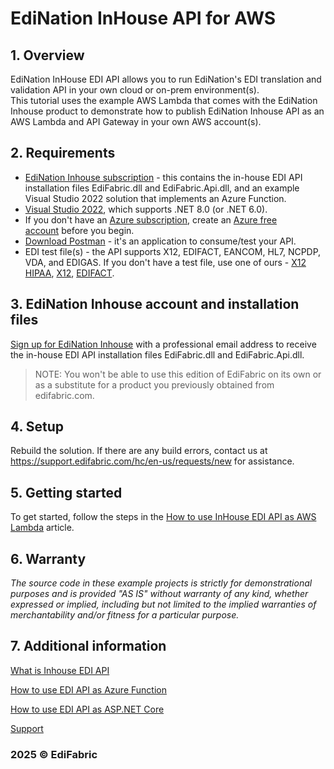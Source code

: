 # EdiNation InHouse API for AWS

## 1. Overview
EdiNation InHouse EDI API allows you to run EdiNation's EDI translation and validation API in your own cloud or on-prem environment(s).  
This tutorial uses the example AWS Lambda that comes with the EdiNation Inhouse product to demonstrate how to publish EdiNation Inhouse API as an AWS Lambda and API Gateway in your own AWS account(s).

## 2. Requirements
- [EdiNation Inhouse subscription](https://buy.stripe.com/bIY9BK615epH2rufZ4) - this contains the in-house EDI API installation files EdiFabric.dll and EdiFabric.Api.dll, and an example Visual Studio 2022 solution that implements an Azure Function.
- [Visual Studio 2022](https://visualstudio.microsoft.com/vs/), which supports .NET 8.0 (or .NET 6.0). 
- If you don't have an [Azure subscription](https://docs.microsoft.com/en-us/azure/guides/developer/azure-developer-guide#understanding-accounts-subscriptions-and-billing), create an [Azure free account](https://azure.microsoft.com/free/?ref=microsoft.com&utm_source=microsoft.com&utm_medium=docs&utm_campaign=visualstudio) before you begin.
- [Download Postman](https://www.postman.com/downloads/) - it's an application to consume/test your API.
- EDI test file(s) - the API supports X12, EDIFACT, EANCOM, HL7, NCPDP, VDA, and EDIGAS. If you don't have a test file, use one of ours - [X12 HIPAA](https://support.edifabric.com/hc/en-us/sections/360001487352-X12-HIPAA-Files-Templates), [X12](https://support.edifabric.com/hc/en-us/sections/360005274077-X12-Files-Templates), [EDIFACT](https://support.edifabric.com/hc/en-us/sections/360005274137-EDIFACT-Files-Templates).

## 3. EdiNation Inhouse account and installation files
[Sign up for EdiNation Inhouse](https://buy.stripe.com/bIY9BK615epH2rufZ4) with a professional email address to receive the in-house EDI API installation files EdiFabric.dll and EdiFabric.Api.dll.

> NOTE: You won't be able to use this edition of EdiFabric on its own or as a substitute for a product you previously obtained from edifabric.com.

## 4. Setup
Rebuild the solution. If there are any build errors, contact us at https://support.edifabric.com/hc/en-us/requests/new for assistance.

## 5. Getting started
To get started, follow the steps in the [How to use InHouse EDI API as AWS Lambda](https://support.edifabric.com/hc/en-us/articles/7726206553361-How-to-use-EDI-API-as-AWS-Lambda) article.  

## 6. Warranty
*The source code in these example projects is strictly for demonstrational purposes and is provided "AS IS" without warranty of any kind, whether expressed or implied, including but not limited to the implied warranties of merchantability and/or fitness for a particular purpose.*

## 7. Additional information

[What is Inhouse EDI API](https://support.edifabric.com/hc/en-us/articles/7745692421521-What-is-Inhouse-EDI-API-)

[How to use EDI API as Azure Function](https://support.edifabric.com/hc/en-us/articles/7726202434449-How-to-use-Inhouse-EDI-API-as-Azure-Function)

[How to use EDI API as ASP.NET Core](https://support.edifabric.com/hc/en-us/articles/9586899018013-How-to-use-EDI-API-as-ASP-NET-Core)

[Support](https://support.edifabric.com/hc/en-us/requests/new)
### 2025 © EdiFabric
